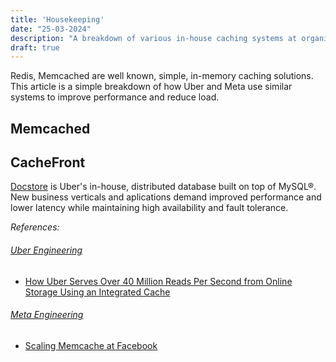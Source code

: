 ```yaml
---
title: 'Housekeeping'
date: "25-03-2024"
description: "A breakdown of various in-house caching systems at organizations like Uber and Meta."
draft: true
---
```


Redis, Memcached are well known, simple, in-memory caching solutions. This article is a simple breakdown of how Uber and Meta use similar systems to improve performance and reduce load.

## Memcached

## CacheFront

[Docstore](https://www.uber.com/en-IN/blog/schemaless-sql-database/?uclick_id=5dc20f5a-0284-4d95-a008-9d9a5eeac388) is Uber's in-house, distributed database built on top of MySQL®. New business verticals and aplications demand improved performance and lower latency while maintaining high availability and fault tolerance.


*References:*

###### [Uber Engineering](https://eng.uber.com/)
- [How Uber Serves Over 40 Million Reads Per Second from Online Storage Using an Integrated Cache](https://www.uber.com/en-IN/blog/how-uber-serves-over-40-million-reads-per-second-using-an-integrated-cache/)
###### [Meta Engineering](https://engineering.fb.com/)
- [Scaling Memcache at Facebook](https://research.facebook.com/publications/scaling-memcache-at-facebook/)
